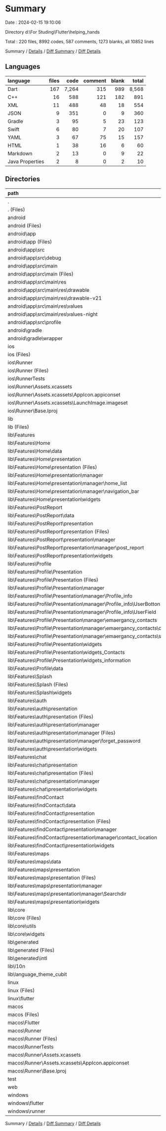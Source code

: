# Summary

Date : 2024-02-15 19:10:06

Directory d:\\For Studing\\Flutter\\helping_hands

Total : 220 files,  8992 codes, 587 comments, 1273 blanks, all 10852 lines

Summary / [Details](details.md) / [Diff Summary](diff.md) / [Diff Details](diff-details.md)

## Languages
| language | files | code | comment | blank | total |
| :--- | ---: | ---: | ---: | ---: | ---: |
| Dart | 167 | 7,264 | 315 | 989 | 8,568 |
| C++ | 16 | 588 | 121 | 182 | 891 |
| XML | 11 | 488 | 48 | 18 | 554 |
| JSON | 9 | 351 | 0 | 9 | 360 |
| Gradle | 3 | 95 | 5 | 23 | 123 |
| Swift | 6 | 80 | 7 | 20 | 107 |
| YAML | 3 | 67 | 75 | 15 | 157 |
| HTML | 1 | 38 | 16 | 6 | 60 |
| Markdown | 2 | 13 | 0 | 9 | 22 |
| Java Properties | 2 | 8 | 0 | 2 | 10 |

## Directories
| path | files | code | comment | blank | total |
| :--- | ---: | ---: | ---: | ---: | ---: |
| . | 220 | 8,992 | 587 | 1,273 | 10,852 |
| . (Files) | 4 | 77 | 75 | 22 | 174 |
| android | 14 | 226 | 51 | 40 | 317 |
| android (Files) | 3 | 46 | 0 | 13 | 59 |
| android\\app | 10 | 175 | 51 | 26 | 252 |
| android\\app (Files) | 2 | 91 | 5 | 11 | 107 |
| android\\app\\src | 8 | 84 | 46 | 15 | 145 |
| android\\app\\src\\debug | 1 | 3 | 4 | 1 | 8 |
| android\\app\\src\\main | 6 | 78 | 38 | 13 | 129 |
| android\\app\\src\\main (Files) | 1 | 46 | 6 | 6 | 58 |
| android\\app\\src\\main\\res | 5 | 32 | 32 | 7 | 71 |
| android\\app\\src\\main\\res\\drawable | 1 | 4 | 7 | 2 | 13 |
| android\\app\\src\\main\\res\\drawable-v21 | 1 | 4 | 7 | 2 | 13 |
| android\\app\\src\\main\\res\\values | 2 | 15 | 9 | 2 | 26 |
| android\\app\\src\\main\\res\\values-night | 1 | 9 | 9 | 1 | 19 |
| android\\app\\src\\profile | 1 | 3 | 4 | 1 | 8 |
| android\\gradle | 1 | 5 | 0 | 1 | 6 |
| android\\gradle\\wrapper | 1 | 5 | 0 | 1 | 6 |
| ios | 9 | 236 | 4 | 13 | 253 |
| ios (Files) | 1 | 7 | 0 | 0 | 7 |
| ios\\Runner | 7 | 222 | 2 | 9 | 233 |
| ios\\Runner (Files) | 2 | 13 | 0 | 3 | 16 |
| ios\\RunnerTests | 1 | 7 | 2 | 4 | 13 |
| ios\\Runner\\Assets.xcassets | 3 | 148 | 0 | 4 | 152 |
| ios\\Runner\\Assets.xcassets\\AppIcon.appiconset | 1 | 122 | 0 | 1 | 123 |
| ios\\Runner\\Assets.xcassets\\LaunchImage.imageset | 2 | 26 | 0 | 3 | 29 |
| ios\\Runner\\Base.lproj | 2 | 61 | 2 | 2 | 65 |
| lib | 168 | 7,300 | 305 | 988 | 8,593 |
| lib (Files) | 3 | 204 | 29 | 21 | 254 |
| lib\\Features | 149 | 6,499 | 207 | 867 | 7,573 |
| lib\\Features\\Home | 19 | 649 | 4 | 73 | 726 |
| lib\\Features\\Home\\data | 1 | 63 | 2 | 9 | 74 |
| lib\\Features\\Home\\presentation | 18 | 586 | 2 | 64 | 652 |
| lib\\Features\\Home\\presentation (Files) | 2 | 88 | 1 | 8 | 97 |
| lib\\Features\\Home\\presentation\\manager | 4 | 58 | 1 | 20 | 79 |
| lib\\Features\\Home\\presentation\\manager\\home_list | 2 | 32 | 0 | 10 | 42 |
| lib\\Features\\Home\\presentation\\manager\\navigation_bar | 2 | 26 | 1 | 10 | 37 |
| lib\\Features\\Home\\presentation\\widgets | 12 | 440 | 0 | 36 | 476 |
| lib\\Features\\PostReport | 8 | 366 | 2 | 49 | 417 |
| lib\\Features\\PostReport\\data | 1 | 84 | 2 | 16 | 102 |
| lib\\Features\\PostReport\\presentation | 7 | 282 | 0 | 33 | 315 |
| lib\\Features\\PostReport\\presentation (Files) | 1 | 18 | 0 | 3 | 21 |
| lib\\Features\\PostReport\\presentation\\manager | 2 | 73 | 0 | 17 | 90 |
| lib\\Features\\PostReport\\presentation\\manager\\post_report | 2 | 73 | 0 | 17 | 90 |
| lib\\Features\\PostReport\\presentation\\widgets | 4 | 191 | 0 | 13 | 204 |
| lib\\Features\\Profile | 59 | 2,767 | 125 | 392 | 3,284 |
| lib\\Features\\Profile\\Presentation | 58 | 2,567 | 81 | 348 | 2,996 |
| lib\\Features\\Profile\\Presentation (Files) | 4 | 94 | 2 | 11 | 107 |
| lib\\Features\\Profile\\Presentation\\manager | 8 | 447 | 35 | 141 | 623 |
| lib\\Features\\Profile\\Presentation\\manager\\Profile_info | 4 | 385 | 33 | 121 | 539 |
| lib\\Features\\Profile\\Presentation\\manager\\Profile_info\\UserBotton | 2 | 65 | 15 | 29 | 109 |
| lib\\Features\\Profile\\Presentation\\manager\\Profile_info\\UserField | 2 | 320 | 18 | 92 | 430 |
| lib\\Features\\Profile\\Presentation\\manager\\emaergancy_contacts | 4 | 62 | 2 | 20 | 84 |
| lib\\Features\\Profile\\Presentation\\manager\\emaergancy_contacts\\contacts | 2 | 32 | 1 | 10 | 43 |
| lib\\Features\\Profile\\Presentation\\manager\\emaergancy_contacts\\search | 2 | 30 | 1 | 10 | 41 |
| lib\\Features\\Profile\\Presentation\\widgets | 17 | 611 | 9 | 53 | 673 |
| lib\\Features\\Profile\\Presentation\\widgets_Contacts | 11 | 393 | 6 | 32 | 431 |
| lib\\Features\\Profile\\Presentation\\widgets_information | 18 | 1,022 | 29 | 111 | 1,162 |
| lib\\Features\\Profile\\data | 1 | 200 | 44 | 44 | 288 |
| lib\\Features\\Splash | 5 | 222 | 6 | 23 | 251 |
| lib\\Features\\Splash (Files) | 1 | 12 | 0 | 3 | 15 |
| lib\\Features\\Splash\\widgets | 4 | 210 | 6 | 20 | 236 |
| lib\\Features\\auth | 32 | 1,301 | 39 | 181 | 1,521 |
| lib\\Features\\auth\\presentation | 32 | 1,301 | 39 | 181 | 1,521 |
| lib\\Features\\auth\\presentation (Files) | 3 | 146 | 3 | 15 | 164 |
| lib\\Features\\auth\\presentation\\manager | 4 | 128 | 6 | 35 | 169 |
| lib\\Features\\auth\\presentation\\manager (Files) | 2 | 94 | 6 | 24 | 124 |
| lib\\Features\\auth\\presentation\\manager\\forget_password | 2 | 34 | 0 | 11 | 45 |
| lib\\Features\\auth\\presentation\\widgets | 25 | 1,027 | 30 | 131 | 1,188 |
| lib\\Features\\chat | 6 | 260 | 12 | 39 | 311 |
| lib\\Features\\chat\\presentation | 6 | 260 | 12 | 39 | 311 |
| lib\\Features\\chat\\presentation (Files) | 1 | 100 | 3 | 6 | 109 |
| lib\\Features\\chat\\presentation\\manager | 2 | 109 | 9 | 23 | 141 |
| lib\\Features\\chat\\presentation\\widgets | 3 | 51 | 0 | 10 | 61 |
| lib\\Features\\findContact | 12 | 528 | 18 | 61 | 607 |
| lib\\Features\\findContact\\data | 1 | 124 | 12 | 17 | 153 |
| lib\\Features\\findContact\\presentation | 11 | 404 | 6 | 44 | 454 |
| lib\\Features\\findContact\\presentation (Files) | 2 | 71 | 0 | 6 | 77 |
| lib\\Features\\findContact\\presentation\\manager | 2 | 81 | 2 | 16 | 99 |
| lib\\Features\\findContact\\presentation\\manager\\contact_location | 2 | 81 | 2 | 16 | 99 |
| lib\\Features\\findContact\\presentation\\widgets | 7 | 252 | 4 | 22 | 278 |
| lib\\Features\\maps | 8 | 406 | 1 | 49 | 456 |
| lib\\Features\\maps\\data | 1 | 70 | 1 | 9 | 80 |
| lib\\Features\\maps\\presentation | 7 | 336 | 0 | 40 | 376 |
| lib\\Features\\maps\\presentation (Files) | 1 | 9 | 0 | 3 | 12 |
| lib\\Features\\maps\\presentation\\manager | 2 | 82 | 0 | 21 | 103 |
| lib\\Features\\maps\\presentation\\manager\\Searchdir | 2 | 82 | 0 | 21 | 103 |
| lib\\Features\\maps\\presentation\\widgets | 4 | 245 | 0 | 16 | 261 |
| lib\\core | 8 | 120 | 8 | 21 | 149 |
| lib\\core (Files) | 1 | 24 | 1 | 3 | 28 |
| lib\\core\\utils | 6 | 86 | 7 | 16 | 109 |
| lib\\core\\widgets | 1 | 10 | 0 | 2 | 12 |
| lib\\generated | 4 | 375 | 61 | 62 | 498 |
| lib\\generated (Files) | 1 | 241 | 31 | 38 | 310 |
| lib\\generated\\intl | 3 | 134 | 30 | 24 | 188 |
| lib\\l10n | 2 | 50 | 0 | 5 | 55 |
| lib\\language_theme_cubit | 2 | 52 | 0 | 12 | 64 |
| linux | 5 | 118 | 27 | 38 | 183 |
| linux (Files) | 3 | 86 | 18 | 27 | 131 |
| linux\\flutter | 2 | 32 | 9 | 11 | 52 |
| macos | 7 | 479 | 5 | 16 | 500 |
| macos (Files) | 1 | 7 | 0 | 0 | 7 |
| macos\\Flutter | 1 | 34 | 3 | 4 | 41 |
| macos\\Runner | 4 | 431 | 0 | 8 | 439 |
| macos\\Runner (Files) | 2 | 20 | 0 | 6 | 26 |
| macos\\RunnerTests | 1 | 7 | 2 | 4 | 13 |
| macos\\Runner\\Assets.xcassets | 1 | 68 | 0 | 1 | 69 |
| macos\\Runner\\Assets.xcassets\\AppIcon.appiconset | 1 | 68 | 0 | 1 | 69 |
| macos\\Runner\\Base.lproj | 1 | 343 | 0 | 1 | 344 |
| test | 1 | 14 | 10 | 6 | 30 |
| web | 2 | 73 | 16 | 7 | 96 |
| windows | 10 | 469 | 94 | 143 | 706 |
| windows\\flutter | 2 | 41 | 9 | 11 | 61 |
| windows\\runner | 8 | 428 | 85 | 132 | 645 |

Summary / [Details](details.md) / [Diff Summary](diff.md) / [Diff Details](diff-details.md)